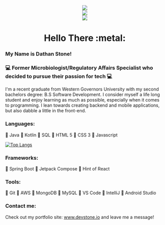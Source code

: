 <div id="header" align="center">
    <img src="https://media.giphy.com/media/vzO0Vc8b2VBLi/giphy.gif">
    <div id="badges">
        <a href = "https://www.devstone.io">
            <img src="https://img.shields.io/badge/Portfolio-DevStone-blue?style=for-the-badge&logo=appveyor">
        </a>
    </div>
</div>

<div align="center">
    <img src="https://komarev.com/ghpvc/?username=DathanStoneDev">
</div>

<div align="center">
    <h1> Hello There :metal: </h1>
</div>

### My Name is Dathan Stone!

### :computer: Former Microbiologist/Regulatory Affairs Specialist who decided to pursue their passion for tech :computer:

I'm a recent graduate from Western Governors University with my second bachelors degree: B.S Software Development. I consider myself a life long student and enjoy learning as much as possible, especially when it comes to programming. I lean towards creating backend and mobile applications, but also dabble a little in the front-end.

### Languages:
 :small_blue_diamond: Java
 :small_blue_diamond: Kotlin
 :small_blue_diamond: SQL
 :small_blue_diamond: HTML 5
 :small_blue_diamond: CSS 3
 :small_blue_diamond: Javascript
 

[![Top Langs](https://github-readme-stats.vercel.app/api/top-langs/?username=DathanStoneDev&layout=compact)](https://github.com/anuraghazra/github-readme-stats)

 
### Frameworks:
:small_blue_diamond: Spring Boot
:small_blue_diamond: Jetpack Compose
:small_blue_diamond: Hint of React

### Tools:
 :small_blue_diamond: Git
 :small_blue_diamond: AWS
 :small_blue_diamond: MongoDB
 :small_blue_diamond: MySQL
 :small_blue_diamond: VS Code
 :small_blue_diamond: IntelliJ
 :small_blue_diamond: Android Studio
 

### Contact me:
Check out my portfolio site: www.devstone.io and leave me a message! 



